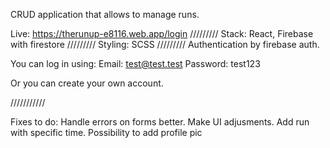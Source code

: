 CRUD application that allows to manage runs.

Live: https://therunup-e8116.web.app/login
/////////
Stack: React, Firebase with firestore
/////////
Styling: SCSS
/////////
Authentication by firebase auth.

You can log in using:
Email: test@test.test
Password: test123

Or you can create your own account.

///////////

Fixes to do:
Handle errors on forms better.
Make UI adjusments.
Add run with specific time.
Possibility to add profile pic
